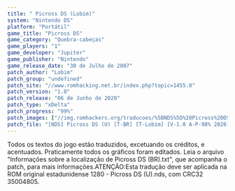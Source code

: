 ```yaml
---
title: " Picross DS (Lobim)"
system: "Nintendo DS"
platform: "Portátil"
game_title: "Picross DS"
game_category: "Quebra-cabeças"
game_players: "1"
game_developer: "Jupiter"
game_publisher: "Nintendo"
game_release_date: "30 de Julho de 2007"
patch_author: "Lobim"
patch_group: "undefined"
patch_site: "//www.romhacking.net.br/index.php?topic=1455.0"
patch_version: "1.0"
patch_release: "06 de Junho de 2020"
patch_type: "xDelta"
patch_progress: "99%"
patch_images: ["//img.romhackers.org/traducoes/%5BNDS%5D%20Picross%20DS%20-%20Lobim%20-%201.png","//img.romhackers.org/traducoes/%5BNDS%5D%20Picross%20DS%20-%20Lobim%20-%202.png","//img.romhackers.org/traducoes/%5BNDS%5D%20Picross%20DS%20-%20Lobim%20-%203.png"]
patch_file: "[NDS] Picross DS (U) [T-BR] [T-Lobim] [V-1.0 A-P-98% 2020].7z"
---
```

Todos os textos do jogo estão traduzidos, excetuando os créditos, e acentuados. Praticamente todos os gráficos foram editados. Leia o arquivo "Informações sobre a localização de Picross DS (BR).txt", que acompanha o patch, para mais informações.ATENÇÃO:Esta tradução deve ser aplicada na ROM original estadunidense 1280 - Picross DS (U).nds, com CRC32 35004805.